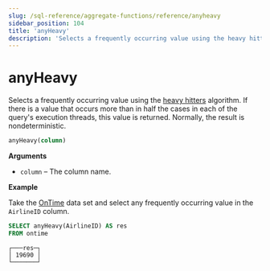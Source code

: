 ```yaml
---
slug: /sql-reference/aggregate-functions/reference/anyheavy
sidebar_position: 104
title: 'anyHeavy'
description: 'Selects a frequently occurring value using the heavy hitters algorithm. If there is a value that occurs more than in half the cases in each of the query execution threads, this value is returned. Normally, the result is nondeterministic.'
---
```


# anyHeavy

Selects a frequently occurring value using the [heavy hitters](https://doi.org/10.1145/762471.762473) algorithm. If there is a value that occurs more than in half the cases in each of the query's execution threads, this value is returned. Normally, the result is nondeterministic.

``` sql
anyHeavy(column)
```

**Arguments**

- `column` – The column name.

**Example**

Take the [OnTime](../../../getting-started/example-datasets/ontime.md) data set and select any frequently occurring value in the `AirlineID` column.

``` sql
SELECT anyHeavy(AirlineID) AS res
FROM ontime
```

``` text
┌───res─┐
│ 19690 │
└───────┘
```
